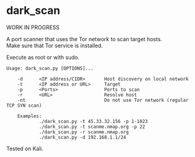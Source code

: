 # dark_scan
WORK IN PROGRESS

A port scanner that uses the Tor network to scan target hosts.<br/>
Make sure that Tor service is installed.

Execute as root or with sudo.

    Usage: dark_scan.py [OPTIONS]...

        -d      <IP address/CIDR>       Host discovery on local network
        -t      <IP address or URL>     Target
        -p      <Ports>                 Ports to scan
        -r      <URL>                   Resolve host
        -nt                             Do not use Tor network (regular TCP SYN scan)

        Examples:
                ./dark_scan.py -t 45.33.32.156 -p 1-1023
                ./dark_scan.py -t scanme.nmap.org -p 22
                ./dark_scan.py -r scanme.nmap.org
                ./dark_scan.py -d 192.168.1.1/24

Tested on Kali.
